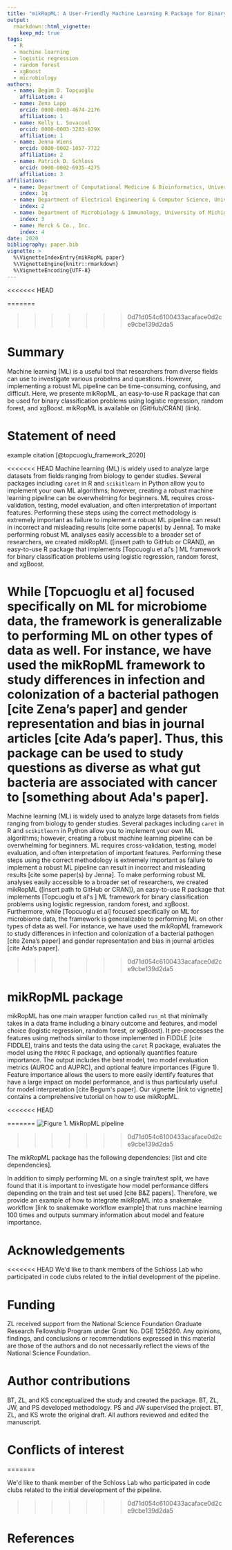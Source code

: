 ```yaml
---
title: "mikRopML: A User-Friendly Machine Learning R Package for Binary Classification Problems"
output: 
  rmarkdown::html_vignette:
    keep_md: true
tags:
  - R
  - machine learning
  - logistic regression
  - random forest
  - xgBoost
  - microbiology
authors:
  - name: Begüm D. Topçuoğlu
    affiliation: 4
  - name: Zena Lapp
    orcid: 0000-0003-4674-2176
    affiliation: 1
  - name: Kelly L. Sovacool
    orcid: 0000-0003-3283-829X
    affiliation: 1
  - name: Jenna Wiens
    orcid: 0000-0002-1057-7722
    affiliation: 2
  - name: Patrick D. Schloss
    orcid: 0000-0002-6935-4275
    affiliation: 3
affiliations:
  - name: Department of Computational Medicine & Bioinformatics, University of Michigan
    index: 1q
  - name: Department of Electrical Engineering & Computer Science, University of Michigan
    index: 2
  - name: Department of Microbiology & Immunology, University of Michigan
    index: 3
  - name: Merck & Co., Inc.
    index: 4
date: 2020
bibliography: paper.bib
vignette: >
  %\VignetteIndexEntry{mikRopML paper}
  %\VignetteEngine{knitr::rmarkdown}
  %\VignetteEncoding{UTF-8}
---
```





<<<<<<< HEAD

=======
>>>>>>> 0d71d054c6100433acaface0d2ce9cbe139d2da5
# Summary
Machine learning (ML) is a useful tool that researchers from diverse fields can use to investigate various probelms and questions. However, implementing a robust ML pipeline can be time-consuming, confusing, and difficult. Here, we presente mikRopML, an easy-to-use R package that can be used for binary classification problems using logistic regression, random forest, and xgBoost. mikRopML is available on [GitHub/CRAN] (link). 

# Statement of need

example citation [@topcuoglu_framework_2020]

<<<<<<< HEAD
Machine learning (ML) is widely used to analyze large datasets from fields ranging from biology to gender studies. Several packages including `caret` in R and `scikitlearn` in Python allow you to implement your own ML algorithms; however, creating a robust machine learning pipeline can be overwhelming for beginners. ML requires cross-validation, testing, model evaluation, and often interpretation of important features. Performing these steps using the correct methodology is extremely important as failure to implement a robust ML pipeline can result in incorrect and misleading results [cite some paper(s) by Jenna]. To make performing robust ML analyses easily accessible to a broader set of researchers, we created mikRopML ([insert path to GitHub or CRAN]), an easy-to-use R package that implements [Topcuoglu et al's ] ML framework for binary classification problems using logistic regression, random forest, and xgBoost. 

While [Topcuoglu et al] focused specifically on ML for microbiome data, the framework is generalizable to performing ML on other types of data as well. For instance, we have used the mikRopML framework to study differences in infection and colonization of a bacterial pathogen [cite Zena’s paper] and gender representation and bias in journal articles [cite Ada’s paper]. Thus, this package can be used to study questions as diverse as what gut bacteria are associated with cancer to [something about Ada's paper].
=======
Machine learning (ML) is widely used to analyze large datasets from fields ranging from biology to gender studies. Several packages including `caret` in R and `scikitlearn` in Python allow you to implement your own ML algorithms; however, creating a robust machine learning pipeline can be overwhelming for beginners. ML requires cross-validation, testing, model evaluation, and often interpretation of important features. Performing these steps using the correct methodology is extremely important as failure to implement a robust ML pipeline can result in incorrect and misleading results [cite some paper(s) by Jenna]. To make performing robust ML analyses easily accessible to a broader set of researchers, we created mikRopML ([insert path to GitHub or CRAN]), an easy-to-use R package that implements [Topcuoglu et al's ] ML framework for binary classification problems using logistic regression, random forest, and xgBoost. Furthermore, while [Topcuoglu et al] focused specifically on ML for microbiome data, the framework is generalizable to performing ML on other types of data as well. For instance, we have used the mikRopML framework to study differences in infection and colonization of a bacterial pathogen [cite Zena’s paper] and gender representation and bias in journal articles [cite Ada’s paper]. 
>>>>>>> 0d71d054c6100433acaface0d2ce9cbe139d2da5

# mikRopML package

mikRopML has one main wrapper function called `run_ml` that minimally takes in a data frame including a binary outcome and features, and model choice (logistic regression, random forest, or xgBoost). It pre-processes the features using methods similar to those implemented in FIDDLE [cite FIDDLE], trains and tests the data using the `caret` R package, evaluates the model using the `PRROC` R package, and optionally quantifies feature importance. The output includes the best model, two model evaluation metrics (AUROC and AUPRC), and optional feature importances (Figure 1). Feature importance allows the users to more easily identify features that have a large impact on model performance, and is thus particularly useful for model interpretation [cite Begum's paper]. Our vignette [link to vignette] contains a comprehensive tutorial on how to use mikRopML.

<<<<<<< HEAD
<!-- ![Figure 1. MikRopML pipeline](./mikRopML-pipeline.pdf){width=100%} -->


=======
![Figure 1. MikRopML pipeline](mikRopML-pipeline.png)
>>>>>>> 0d71d054c6100433acaface0d2ce9cbe139d2da5

The mikRopML package has the following dependencies: [list and cite dependencies]. 

In addition to simply performing ML on a single train/test split, we have found that it is important to investigate how model performance differs depending on the train and test set used [cite B&Z papers]. Therefore, we provide an example of how to integrate mikRopML into a snakemake workflow [link to snakemake workflow example] that runs machine learning 100 times and outputs summary information about model and feature importance.

# Acknowledgements
<<<<<<< HEAD
We'd like to thank members of the Schloss Lab who participated in code clubs related to the initial development of the pipeline. 
# Funding
<!--TODO Kelly and others add funding -->
ZL received support from the National Science Foundation Graduate Research Fellowship Program under Grant No. DGE 1256260. Any opinions, findings, and conclusions or recommendations expressed in this material are those of the authors and do not necessarily reflect the views of the National Science Foundation.

# Author contributions
BT, ZL, and KS conceptualized the study and created the package. BT, ZL, JW, and PS developed methodology. PS and JW supervised the project. BT, ZL, and KS wrote the original draft. All authors reviewed and edited the manuscript.

# Conflicts of interest
<!--TODO Add conflicts of interest here -->
=======

We'd like to thank member of the Schloss Lab who participated in code clubs related to the initial development of the pipeline. 
>>>>>>> 0d71d054c6100433acaface0d2ce9cbe139d2da5

# References

